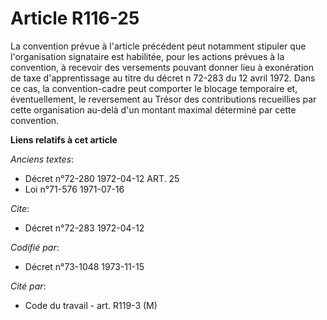 # Article R116-25

La convention prévue à l'article précédent peut notamment stipuler que l'organisation signataire est habilitée, pour les
actions prévues à la convention, à recevoir des versements pouvant donner lieu à exonération de taxe d'apprentissage au titre
du décret n  72-283 du 12 avril 1972. Dans ce cas, la convention-cadre peut comporter le blocage temporaire et,
éventuellement, le reversement au Trésor des contributions recueillies par cette organisation au-delà d'un montant maximal
déterminé par cette convention.

**Liens relatifs à cet article**

_Anciens textes_:

  - Décret n°72-280 1972-04-12 ART. 25
  - Loi n°71-576 1971-07-16

_Cite_:

  - Décret n°72-283 1972-04-12

_Codifié par_:

  - Décret n°73-1048 1973-11-15

_Cité par_:

  - Code du travail - art. R119-3 (M)
